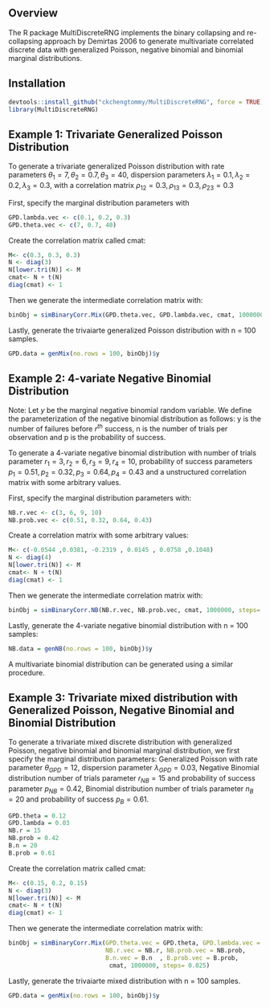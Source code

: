 ## Overview

The R package MultiDiscreteRNG implements the binary collapsing and re-collapsing approach by Demirtas 2006 to generate multivariate correlated discrete data with generalized Poisson, negative binomial and binomial marginal distributions.

## Installation

``` r
devtools::install_github("ckchengtommy/MultiDiscreteRNG", force = TRUE)
library(MultiDiscreteRNG)
```

## Example 1: Trivariate Generalized Poisson Distribution

To generate a trivariate generalized Poisson distribution with rate parameters $\theta_1 = 7, \theta_2 = 0.7, \theta_3 = 40$, dispersion parameters $\lambda_1 = 0.1, \lambda_2 = 0.2, \lambda_3 = 0.3$, with a correlation matrix $\rho_{12} = 0.3, \rho_{13} = 0.3, \rho_{23} = 0.3$

First, specify the marginal distribution parameters with

``` r
GPD.lambda.vec <- c(0.1, 0.2, 0.3) 
GPD.theta.vec <- c(7, 0.7, 40)
```

Create the correlation matrix called cmat:

``` r
M<- c(0.3, 0.3, 0.3)
N <- diag(3)
N[lower.tri(N)] <- M
cmat<- N + t(N)
diag(cmat) <- 1
```

Then we generate the intermediate correlation matrix with:

``` r
binObj = simBinaryCorr.Mix(GPD.theta.vec, GPD.lambda.vec, cmat, 1000000, steps= 0.025)
```

Lastly, generate the trivaiarte generalized Poisson distribution with n = 100 samples.

``` r
GPD.data = genMix(no.rows = 100, binObj)$y
```

## Example 2: 4-variate Negative Binomial Distribution

Note: Let $y$ be the marginal negative binomial random variable. We define the parameterization of the negative binomial distribution as follows: y is the number of failures before $r^{th}$ success, n is the number of trials per observation and p is the probability of success.

To generate a 4-variate negative binomial distribution with number of trials parameter $r_1 = 3, r_2 = 6, r_3 = 9, r_4 = 10$, probability of success parameters $p_1 = 0.51, p_2 = 0.32, p_3 = 0.64, p_4 = 0.43$ and a unstructured correlation matrix with some arbitrary values.

First, specify the marginal distribution parameters with:

``` r
NB.r.vec <- c(3, 6, 9, 10)
NB.prob.vec <- c(0.51, 0.32, 0.64, 0.43)
```

Create a correlation matrix with some arbitrary values:

``` r
M<- c(-0.0544 ,0.0381, -0.2319 , 0.0145 , 0.0758 ,0.1048)
N <- diag(4)
N[lower.tri(N)] <- M
cmat<- N + t(N)
diag(cmat) <- 1
```

Then we generate the intermediate correlation matrix with:

``` r
binObj = simBinaryCorr.NB(NB.r.vec, NB.prob.vec, cmat, 1000000, steps= 0.025)
```

Lastly, generate the 4-variate negative binomial distribution with n = 100 samples:

``` r
NB.data = genNB(no.rows = 100, binObj)$y
```

A multivariate binomial distribution can be generated using a similar procedure.



## Example 3: Trivariate mixed distribution with Generalized Poisson, Negative Binomial and Binomial Distribution

To generate a trivariate mixed discrete distribution with generalized Poisson, negative binomial and binomial marginal distribution, we first specify the marginal distribution parameters: Generalized Poisson with rate parameter $\theta_{GPD} = 12$, dispersion parameter $\lambda_{GPD} = 0.03$, Negative Binomial distribution number of trials parameter $r_{NB} = 15$ and probability of success parameter $p_{NB} = 0.42$, Binomial distribution number of trials parameter $n_{B} = 20$ and probability of success $p_B = 0.61$.

``` r
GPD.theta = 0.12
GPD.lambda = 0.03
NB.r = 15
NB.prob = 0.42
B.n = 20
B.prob = 0.61

```

Create the correlation matrix called cmat:

``` r
M<- c(0.15, 0.2, 0.15)
N <- diag(3)
N[lower.tri(N)] <- M
cmat<- N + t(N)
diag(cmat) <- 1
```
Then we generate the intermediate correlation matrix with:

``` r
binObj = simBinaryCorr.Mix(GPD.theta.vec = GPD.theta, GPD.lambda.vec = GPD.lambda, 
                           NB.r.vec = NB.r, NB.prob.vec = NB.prob, 
                           B.n.vec = B.n  , B.prob.vec = B.prob,
                            cmat, 1000000, steps= 0.025)
```

Lastly, generate the trivaiarte mixed distribution with n = 100 samples.

``` r
GPD.data = genMix(no.rows = 100, binObj)$y
```

